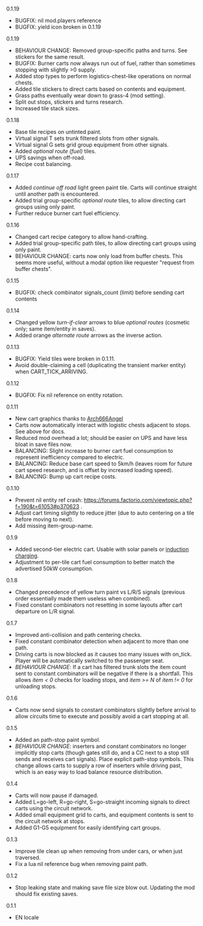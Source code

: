 0.1.19

* BUGFIX: nil mod.players reference
* BUGFIX: yield icon broken in 0.1.19

0.1.19

* BEHAVIOUR CHANGE: Removed group-specific paths and turns. See stickers for the same result.
* BUGFIX: Burner carts now always run out of fuel, rather than sometimes stopping with slightly >0 supply.
* Added stop types to perform logistics-chest-like operations on normal chests.
* Added tile stickers to direct carts based on contents and equipment.
* Grass paths eventually wear down to grass-4 (mod setting).
* Split out stops, stickers and turns research.
* Increased tile stack sizes.

0.1.18

* Base tile recipes on untinted paint.
* Virtual signal T sets trunk filtered slots from other signals.
* Virtual signal G sets grid group equipment from other signals.
* Added *optional route (fuel)* tiles.
* UPS savings when off-road.
* Recipe cost balancing.

0.1.17

* Added *continue off road* light green paint tile. Carts will continue straight until another path is encountered.
* Added trial group-specific *optional route* tiles, to allow directing cart groups using only paint.
* Further reduce burner cart fuel efficiency.

0.1.16

* Changed cart recipe category to allow hand-crafting.
* Added trial group-specific path tiles, to allow directing cart groups using only paint.
* BEHAVIOUR CHANGE: carts now only load from buffer chests. This seems more useful, without a modal option like requester "request from buffer chests".

0.1.15

* BUGFIX: check combinator signals_count (limit) before sending cart contents

0.1.14

* Changed yellow *turn-if-clear* arrows to blue *optional routes* (cosmetic only; same item/entity in saves).
* Added orange *alternate route* arrows as the inverse action.

0.1.13

* BUGFIX: Yield tiles were broken in 0.1.11.
* Avoid double-claiming a cell (duplicating the transient marker entity) when CART_TICK_ARRIVING.

0.1.12

* BUGFIX: Fix nil reference on entity rotation.

0.1.11

* New cart graphics thanks to [Arch666Angel](https://mods.factorio.com/user/Arch666Angel)
* Carts now automatically interact with logistic chests adjacent to stops. See above for docs.
* Reduced mod overhead a lot; should be easier on UPS and have less bloat in save files now.
* BALANCING: Slight increase to burner cart fuel consumption to represent inefficiency compared to electric.
* BALANCING: Reduce base cart speed to 5km/h (leaves room for future cart speed research, and is offset by increased loading speed).
* BALANCING: Bump up cart recipe costs.

0.1.10

* Prevent nil entity ref crash: https://forums.factorio.com/viewtopic.php?f=190&t=61053#p370623 .
* Adjust cart timing slightly to reduce jitter (due to auto centering on a tile before moving to next).
* Add missing item-group-name.

0.1.9

* Added second-tier electric cart. Usable with solar panels or [induction charging](https://mods.factorio.com/mod/Induction%20Charging).
* Adjustment to per-tile cart fuel consumption to better match the advertised 50kW consumption.

0.1.8

* Changed precedence of yellow turn paint vs L/R/S signals (previous order essentially made them useless when combined).
* Fixed constant combinators not resetting in some layouts after cart departure on L/R signal.

0.1.7

* Improved anti-collision and path centering checks.
* Fixed constant combinator detection when adjacent to more than one path.
* Driving carts is now blocked as it causes too many issues with on_tick. Player will be automatically switched to the passenger seat.
* *BEHAVIOUR CHANGE*: If a cart has filtered trunk slots the item count sent to constant combinators will be negative if there is a shortfall. This allows *item < 0* checks for loading stops, and *item >= N* of *item != 0* for unloading stops.

0.1.6

* Carts now send signals to constant combinators slightly before arrival to allow circuits time to execute and possibly avoid a cart stopping at all.

0.1.5

* Added an path-stop paint symbol.
* *BEHAVIOUR CHANGE*: inserters and constant combinators no longer implicitly stop carts (though gates still do, and a CC next to a stop still sends and receives cart signals). Place explicit path-stop symbols. This change allows carts to supply a row of inserters while driving past, which is an easy way to load balance resource distribution.

0.1.4

* Carts will now pause if damaged.
* Added L=go-left, R=go-right, S=go-straight incoming signals to direct carts using the circuit network.
* Added small equipment grid to carts, and equipment contents is sent to the circuit network at stops.
* Added G1-G5 equipment for easily identifying cart groups.

0.1.3

* Improve tile clean up when removing from under cars, or when just traversed.
* Fix a lua nil reference bug when removing paint path.

0.1.2

* Stop leaking state and making save file size blow out. Updating the mod should fix existing saves.

0.1.1

* EN locale
